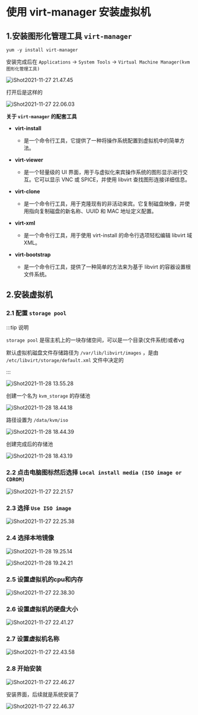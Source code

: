 # 使用 virt-manager 安装虚拟机

## 1.安装图形化管理工具 `virt-manager`

```shell
yum -y install virt-manager
```



安装完成后在 `Applications` -> `System Tools` -> `Virtual Machine Manager(kvm图形化管理工具)`

![iShot2021-11-27 21.47.45](https://gitea.pptfz.cn/pptfz/picgo-images/raw/branch/master/img/iShot2021-11-27%2021.47.45.png)



打开后是这样的

![iShot2021-11-27 22.06.03](https://gitea.pptfz.cn/pptfz/picgo-images/raw/branch/master/img/iShot2021-11-27%2022.06.03.png)



**关于 `virt-manager` 的配套工具**

- **virt-install**
  - 是一个命令行工具，它提供了一种将操作系统配置到虚拟机中的简单方法。

- **virt-viewer**
  - 是一个轻量级的 UI 界面，用于与虚拟化来宾操作系统的图形显示进行交互。它可以显示 VNC 或 SPICE，并使用 libvirt 查找图形连接详细信息。

- **virt-clone**
  - 是一个命令行工具，用于克隆现有的非活动来宾。它复制磁盘映像，并使用指向复制磁盘的新名称、UUID 和 MAC 地址定义配置。

- **virt-xml**
  - 是一个命令行工具，用于使用 virt-install 的命令行选项轻松编辑 libvirt 域 XML。

- **virt-bootstrap**
  - 是一个命令行工具，提供了一种简单的方法来为基于 libvirt 的容器设置根文件系统。



## 2.安装虚拟机

### 2.1 配置 `storage pool`

:::tip 说明

`storage pool` 是宿主机上的一块存储空间，可以是一个目录(文件系统)或者vg

默认虚拟机磁盘文件存储路径为 `/var/lib/libvirt/images` ，是由 `/etc/libvirt/storage/default.xml` 文件中决定的

:::

![iShot2021-11-28 13.55.28](https://gitea.pptfz.cn/pptfz/picgo-images/raw/branch/master/img/iShot2021-11-28%2013.55.28.png)





创建一个名为 `kvm_storage` 的存储池

![iShot2021-11-28 18.44.18](https://gitea.pptfz.cn/pptfz/picgo-images/raw/branch/master/img/iShot2021-11-28%2018.44.18.png)





路径设置为 `/data/kvm/iso`

![iShot2021-11-28 18.44.39](https://gitea.pptfz.cn/pptfz/picgo-images/raw/branch/master/img/iShot2021-11-28%2018.44.39.png)



创建完成后的存储池

![iShot2021-11-28 18.43.19](https://gitea.pptfz.cn/pptfz/picgo-images/raw/branch/master/img/iShot2021-11-28%2018.43.19.png)







### 2.2 点击电脑图标然后选择 `Local install media (ISO image or CDROM)`

![iShot2021-11-27 22.21.57](https://gitea.pptfz.cn/pptfz/picgo-images/raw/branch/master/img/iShot2021-11-27%2022.21.57.png)



### 2.3 选择 `Use ISO image`

![iShot2021-11-27 22.25.38](https://gitea.pptfz.cn/pptfz/picgo-images/raw/branch/master/img/iShot2021-11-27%2022.25.38.png)



### 2.4 选择本地镜像

![iShot2021-11-28 19.25.14](https://gitea.pptfz.cn/pptfz/picgo-images/raw/branch/master/img/iShot2021-11-28%2019.25.14.png)



![iShot2021-11-28 19.24.21](https://gitea.pptfz.cn/pptfz/picgo-images/raw/branch/master/img/iShot2021-11-28%2019.24.21.png)



### 2.5 设置虚拟机的cpu和内存

![iShot2021-11-27 22.38.30](https://gitea.pptfz.cn/pptfz/picgo-images/raw/branch/master/img/iShot2021-11-27%2022.38.30.png)



### 2.6 设置虚拟机的硬盘大小

![iShot2021-11-27 22.41.27](https://gitea.pptfz.cn/pptfz/picgo-images/raw/branch/master/img/iShot2021-11-27%2022.41.27.png)



### 2.7 设置虚拟机名称

![iShot2021-11-27 22.43.58](https://gitea.pptfz.cn/pptfz/picgo-images/raw/branch/master/img/iShot2021-11-27%2022.43.58.png)



### 2.8 开始安装

![iShot2021-11-27 22.46.27](https://gitea.pptfz.cn/pptfz/picgo-images/raw/branch/master/img/iShot2021-11-27%2022.46.27.png)



安装界面，后续就是系统安装了 

![iShot2021-11-27 22.46.37](https://gitea.pptfz.cn/pptfz/picgo-images/raw/branch/master/img/iShot2021-11-27%2022.46.37.png)